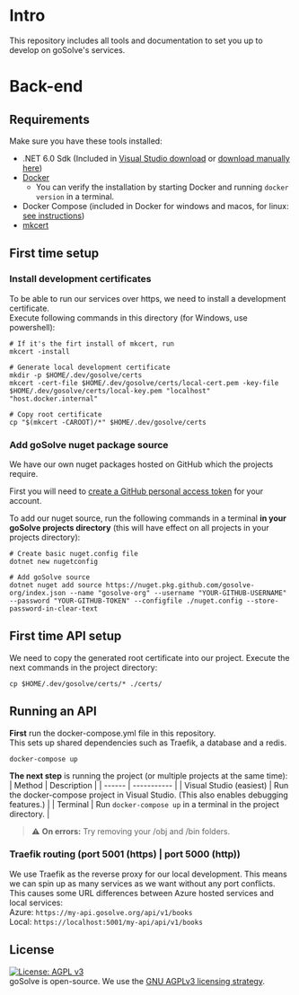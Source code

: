 # Intro
This repository includes all tools and documentation to set you up to develop on goSolve's services.

# Back-end
## Requirements
Make sure you have these tools installed:
- .NET 6.0 Sdk (Included in [Visual Studio download](https://visualstudio.microsoft.com/vs/community/) or [download manually here](https://dotnet.microsoft.com/en-us/download))
- [Docker](https://www.docker.com/products/docker-desktop/)
  - You can verify the installation by starting Docker and running `docker version` in a terminal.
- Docker Compose (included in Docker for windows and macos, for linux: [see instructions](https://docker-docs.netlify.app/compose/install/#install-compose))
- [mkcert](https://github.com/FiloSottile/mkcert#installation)

## First time setup
### Install development certificates
To be able to run our services over https, we need to install a development certificate.  
Execute following commands in this directory (for Windows, use powershell):
```shell
# If it's the firt install of mkcert, run
mkcert -install

# Generate local development certificate
mkdir -p $HOME/.dev/gosolve/certs
mkcert -cert-file $HOME/.dev/gosolve/certs/local-cert.pem -key-file $HOME/.dev/gosolve/certs/local-key.pem "localhost" "host.docker.internal"

# Copy root certificate
cp "$(mkcert -CAROOT)/*" $HOME/.dev/gosolve/certs
```

### Add goSolve nuget package source
We have our own nuget packages hosted on GitHub which the projects require.  

First you will need to [create a GitHub personal access token](https://docs.github.com/en/authentication/keeping-your-account-and-data-secure/creating-a-personal-access-token) for your account.  

To add our nuget source, run the following commands in a terminal **in your goSolve projects directory**
(this will have effect on all projects in your projects directory):
```shell
# Create basic nuget.config file
dotnet new nugetconfig

# Add goSolve source
dotnet nuget add source https://nuget.pkg.github.com/gosolve-org/index.json --name "gosolve-org" --username "YOUR-GITHUB-USERNAME" --password "YOUR-GITHUB-TOKEN" --configfile ./nuget.config --store-password-in-clear-text
```

## First time API setup
We need to copy the generated root certificate into our project. Execute the next commands in the project directory:
```shell
cp $HOME/.dev/gosolve/certs/* ./certs/
```

## Running an API
**First** run the docker-compose.yml file in this repository.  
This sets up shared dependencies such as Traefik, a database and a redis.
```shell
docker-compose up
```

**The next step** is running the project (or multiple projects at the same time):  
| Method | Description |
| ------ | ----------- |
| Visual Studio (easiest)   | Run the docker-compose project in Visual Studio. (This also enables debugging features.) |
| Terminal | Run `docker-compose up` in a terminal in the project directory. |  

> :warning: **On errors:** Try removing your /obj and /bin folders. 

### Traefik routing (port 5001 (https) | port 5000 (http))
We use Traefik as the reverse proxy for our local development. This means we can spin up as many services as we want without any port conflicts.  
This causes some URL differences between Azure hosted services and local services:  
Azure: `https://my-api.gosolve.org/api/v1/books`  
Local: `https://localhost:5001/my-api/api/v1/books`

## License
[![License: AGPL v3](https://img.shields.io/badge/License-AGPL_v3-blue.svg)](https://www.gnu.org/licenses/agpl-3.0)  
goSolve is open-source. We use the [GNU AGPLv3 licensing strategy](LICENSE).
